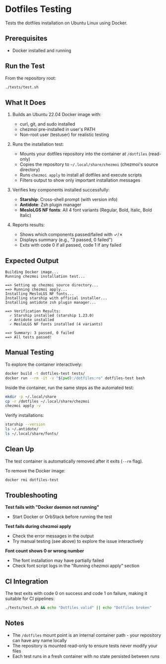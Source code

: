 # Dotfiles Testing

Tests the dotfiles installation on Ubuntu Linux using Docker.

## Prerequisites

- Docker installed and running

## Run the Test

From the repository root:

```bash
./tests/test.sh
```

## What It Does

1. Builds an Ubuntu 22.04 Docker image with:
   - curl, git, and sudo installed
   - chezmoi pre-installed in user's PATH
   - Non-root user (testuser) for realistic testing

2. Runs the installation test:
   - Mounts your dotfiles repository into the container at `/dotfiles` (read-only)
   - Copies the repository to `~/.local/share/chezmoi` (chezmoi's source directory)
   - Runs `chezmoi apply` to install all dotfiles and execute scripts
   - Filters output to show only important installation messages

3. Verifies key components installed successfully:
   - **Starship**: Cross-shell prompt (with version info)
   - **Antidote**: Zsh plugin manager
   - **MesloLGS NF fonts**: All 4 font variants (Regular, Bold, Italic, Bold Italic)

4. Reports results:
   - Shows which components passed/failed with ✓/✗
   - Displays summary (e.g., "3 passed, 0 failed")
   - Exits with code 0 if all passed, code 1 if any failed

## Expected Output

```
Building Docker image...
Running chezmoi installation test...

==> Setting up chezmoi source directory...
==> Running chezmoi apply...
Installing MesloLGS NF fonts...
Installing starship with official installer...
Installing antidote zsh plugin manager...

==> Verification Results:
  ✓ Starship installed (starship 1.23.0)
  ✓ Antidote installed
  ✓ MesloLGS NF fonts installed (4 variants)

==> Summary: 3 passed, 0 failed
==> All tests passed!
```

## Manual Testing

To explore the container interactively:

```bash
docker build -t dotfiles-test tests/
docker run --rm -it -v "$(pwd):/dotfiles:ro" dotfiles-test bash
```

Inside the container, run the same steps as the automated test:

```bash
mkdir -p ~/.local/share
cp -r /dotfiles ~/.local/share/chezmoi
chezmoi apply -v
```

Verify installations:

```bash
starship --version
ls ~/.antidote/
ls ~/.local/share/fonts/
```

## Clean Up

The test container is automatically removed after it exits (`--rm` flag).

To remove the Docker image:

```bash
docker rmi dotfiles-test
```

## Troubleshooting

**Test fails with "Docker daemon not running"**
- Start Docker or OrbStack before running the test

**Test fails during chezmoi apply**
- Check the error messages in the output
- Try manual testing (see above) to explore the issue interactively

**Font count shows 0 or wrong number**
- The font installation may have partially failed
- Check font script logs in the "Running chezmoi apply" section

## CI Integration

The test exits with code 0 on success and code 1 on failure, making it suitable for CI pipelines:

```bash
./tests/test.sh && echo "Dotfiles valid" || echo "Dotfiles broken"
```

## Notes

- The `/dotfiles` mount point is an internal container path - your repository can have any name locally
- The repository is mounted read-only to ensure tests never modify your files
- Each test runs in a fresh container with no state persisted between runs
